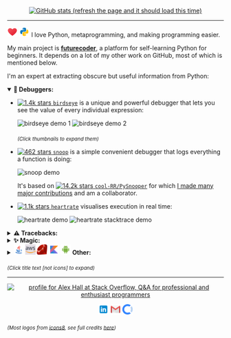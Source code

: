 <p align="center">
  <a href="https://github.com/anuraghazra/github-readme-stats">
    <img src="https://github-readme-stats-six-nu-21.vercel.app/api?username=alexmojaki&show_icons=True&theme=tokyonight"
         alt="GitHub stats (refresh the page and it should load this time)"/>
  </a>
</p>

----

<img src="images/icons8-love-48.png" width="24" alt="love"/> <img src="images/icons8-python.svg" width="24" alt="python"/> I love Python, metaprogramming, and making programming easier.

My main project is [**futurecoder**](https://futurecoder.io/), a platform for self-learning Python for beginners. It depends on a lot of my other work on GitHub, most of which is mentioned below.

I'm an expert at extracting obscure but useful information from Python:

<details open>
<summary><b>🐛 Debuggers:</b></summary>
  
- [![1.4k stars](https://img.shields.io/github/stars/alexmojaki/birdseye?label=%E2%AD%90&style=plastic) `birdseye`](https://birdseye.readthedocs.io/en/latest/) is a unique and powerful debugger that lets you see the value of every individual expression:

  <img src="https://i.imgur.com/rtZEhHb.gif" height="96px" alt="birdseye demo 1"/>

  <img src="https://i.imgur.com/236Gj2E.gif" height="96px" alt="birdseye demo 2"/>

  <sub>*(Click thumbnails to expand them)*</sub>

- [![462 stars](https://img.shields.io/github/stars/alexmojaki/snoop?label=%E2%AD%90&style=plastic) `snoop`](https://github.com/alexmojaki/snoop) is a simple convenient debugger that logs everything a function is doing:

  <img src="https://i.imgur.com/Enu7k0h.png" width="96px" alt="snoop demo"/>

  It's based on [![14.2k stars](https://img.shields.io/github/stars/cool-RR/PySnooper?label=%E2%AD%90&style=plastic) `cool-RR/PySnooper`](https://github.com/cool-RR/PySnooper) for which [I made many major contributions](https://github.com/cool-RR/PySnooper/pulls?q=author%3Aalexmojaki+is%3Amerged) and am a collaborator.

- [![1.1k stars](https://img.shields.io/github/stars/alexmojaki/heartrate?label=%E2%AD%90&style=plastic) `heartrate`](https://github.com/alexmojaki/heartrate) visualises execution in real time:

  <img src="https://media.giphy.com/media/H7wUw65MLvHLoX4sMW/giphy.gif" width="96px" alt="heartrate demo"/>

  <img src="https://media.giphy.com/media/VIQqY8yyjYkhNfwF29/giphy.gif" width="96px" alt="heartrate stacktrace demo"/>

</details>

<details>
<summary><b>⚠️ Tracebacks:</b></summary>

- [`stack_data`](https://github.com/alexmojaki/stack_data) extracts data from stack frames and tracebacks, particularly to display more useful tracebacks than the default.
- I used `stack_data` to [overhaul tracebacks in **IPython**](https://github.com/ipython/ipython/pull/11886), adding several fixes and enhancements. In particular `stack_data` uses [`executing`](https://github.com/alexmojaki/executing) (see Magic section) to highlight the precise operation which failed:

  <img src="https://user-images.githubusercontent.com/3627481/75476425-3e6b9280-59a3-11ea-9b6c-b9e099475a45.png" width="96px" alt="ipython traceback with highlighted operation demo"/>

- `stack_data` is also used to show excellent beginner-friendly tracebacks in [futurecoder](https://futurecoder.io/):

  <img src="https://raw.githubusercontent.com/alexmojaki/futurecoder/master/images/traceback.png" width="96px" alt="futurecoder traceback"/>

- I added an [integration for the **Sentry** Python client](https://docs.sentry.io/platforms/python/configuration/integrations/pure_eval/) to provide more information in tracebacks in error reports. It uses my library [`pure_eval`](https://github.com/alexmojaki/pure_eval), which evaluates simple expressions such as attributes while guaranteeing that no potentially problematic code is executed. `pure_eval` is also used by `stack_data`.

</details>

<details>
<summary><b>✨ Magic:</b></summary>

- [![68 stars](https://img.shields.io/github/stars/alexmojaki/executing?label=%E2%AD%90&style=plastic) `executing`](https://github.com/alexmojaki/executing) can find the exact operation being executed by a frame. This is the only library that allows doing this reliably as it is a very hard problem. Many others have tried and failed.
- I used `executing` to overhaul [![2.3k stars](https://img.shields.io/github/stars/gruns/icecream?label=%E2%AD%90&style=plastic) `gruns/icecream`](https://github.com/gruns/icecream/pull/33) and [![81 stars](https://img.shields.io/github/stars/pwwang/python-varname?label=%E2%AD%90&style=plastic) `pwwang/python-varname`](https://github.com/pwwang/python-varname/issues/3#issuecomment-616206560), fixing several issues in the process. Both authors made me collaborators, and I've provided plenty of help since.
- [![285 stars](https://img.shields.io/github/stars/alexmojaki/sorcery?label=%E2%AD%90&style=plastic) `sorcery`](https://github.com/alexmojaki/sorcery) uses `executing` to provide several surprising magical functions.

</details>

<details>
<summary><b><img src="images/icons8-java-48.png" width="24" alt="java"/> <img src="images/icons8-amazon-web-services-50.png" width="24" alt="aws"/> <img src="images/Ruby_logo.svg" width="24" alt="ruby"/> <img src="images/icons8-kotlin-50.png" width="24" alt="kotlin"/> <img src="images/icons8-android-os-50.png" width="24" alt="android"/> Other: </b></summary>

- I use [![86 stars](https://img.shields.io/github/stars/gristlabs/asttokens?label=%E2%AD%90&style=plastic) `gristlabs/asttokens`](https://github.com/gristlabs/asttokens) in *all* the projects mentioned above! I've made [many significant contributions](https://github.com/gristlabs/asttokens/pulls?q=is%3Amerged+author%3Aalexmojaki) to it.
- [![104 stars](https://img.shields.io/github/stars/alexmojaki/instant_api?label=%E2%AD%90&style=plastic) `instant_api`](https://github.com/alexmojaki/instant_api) is more metaprogramming, but based on type hints. It lets you instantly create a Flask API with automatic type conversions, JSON RPC, and a Swagger UI. No other library makes this so convenient. Inspired by FastAPI.
- [![149 stars](https://img.shields.io/github/stars/alexmojaki/s3-stream-upload?label=%E2%AD%90&style=plastic) `s3-stream-upload`](https://github.com/alexmojaki/s3-stream-upload) lets you efficiently stream large amounts of data to AWS S3 in Java.
- [SunHours](http://sunhoursplugin.com/) is a SketchUp plugin written in Ruby used by architects around the world to analyse and visualise how much sunlight hits a surface. ([repo](https://github.com/alexmojaki/sunhours))
  
  <img src="https://sunhoursplugin.com/img/6.png" width="96px" alt="SunHours screenshot"/>

- [Quiggles](https://play.google.com/store/apps/details?id=com.alexmojaki.quiggles) is an Android app written in Kotlin that lets anyone draw beautiful animated patterns with ease. [<img src="images/icons8-play-button.svg" width="24" alt="play"/> Watch a quick demo (1:31)](https://www.youtube.com/embed/l4fGBsNi0IU?vq=hd1080). ([repo](https://github.com/alexmojaki/quiggles))

  <img src="images/quiggles/medium/s1%202021-03-03T18_06_57.gif?raw=true" width="96px" alt="Quiggles demo 1"/>
  <img src="images/quiggles/medium/hi%202021-03-03T18_05_00.gif?raw=true" width="96px" alt="Quiggles demo 2"/>
  <img src="images/quiggles/medium/s2%202021-03-03T18_07_45.gif?raw=true" width="96px" alt="Quiggles demo 3"/>

</details>

<sub>*(Click title text \[not icons\] to expand)*</sub>

----

<p align="center">
<a href="https://stackoverflow.com/users/2482744/alex-hall"><img src="https://stackoverflow.com/users/flair/2482744.png?theme=dark" width="208" height="58" alt="profile for Alex Hall at Stack Overflow, Q&amp;A for professional and enthusiast programmers" title="profile for Alex Hall at Stack Overflow, Q&amp;A for professional and enthusiast programmers"></a>
</p>

<p align="center">
<a href="https://www.linkedin.com/in/alex-hall-8532079a/"><img src="images/icons8-linkedin-50.png" width="24" alt="linkedin"/></a> <a href="mailto:alex.mojaki@gmail.com"><img src="images/icons8-gmail-50.png" width="24" alt="email"/></a> <a href="https://opencollective.com/futurecoder"><img src="images/open-collective.svg" width="24" alt="opencollective"/></a>
</p>

<sub>*(Most logos from [icons8](https://icons8.com/), see full credits [here](https://github.com/alexmojaki/alexmojaki/tree/master/images))*</sub>
